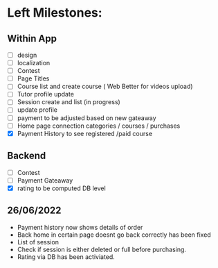 # Left Milestones:
## Within App
- [ ] design
- [ ] localization
- [ ] Contest
- [ ] Page Titles
- [ ] Course list and create course ( Web Better for videos upload)
- [ ] Tutor profile update
- [ ] Session create and list (in progress)
- [ ] update profile
- [ ] payment to be adjusted based on new gateaway
- [ ] Home page connection categories / courses / purchases
- [x] Payment History to see registered /paid course

## Backend
- [ ] Contest
- [ ] Payment Gateaway
- [x] rating to be computed DB level

## 26/06/2022
- Payment history now shows details of order
- Back home in certain page doesnt go back correctly has been fixed
- List of session
- Check if session is either deleted or full before purchasing.
- Rating via DB has been activiated.


